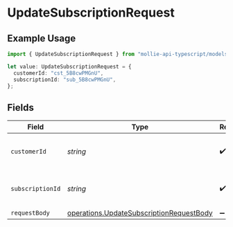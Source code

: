 # UpdateSubscriptionRequest

## Example Usage

```typescript
import { UpdateSubscriptionRequest } from "mollie-api-typescript/models/operations";

let value: UpdateSubscriptionRequest = {
  customerId: "cst_5B8cwPMGnU",
  subscriptionId: "sub_5B8cwPMGnU",
};
```

## Fields

| Field                                                                                                | Type                                                                                                 | Required                                                                                             | Description                                                                                          | Example                                                                                              |
| ---------------------------------------------------------------------------------------------------- | ---------------------------------------------------------------------------------------------------- | ---------------------------------------------------------------------------------------------------- | ---------------------------------------------------------------------------------------------------- | ---------------------------------------------------------------------------------------------------- |
| `customerId`                                                                                         | *string*                                                                                             | :heavy_check_mark:                                                                                   | Provide the ID of the related customer.                                                              | cst_5B8cwPMGnU                                                                                       |
| `subscriptionId`                                                                                     | *string*                                                                                             | :heavy_check_mark:                                                                                   | Provide the ID of the related subscription.                                                          | sub_5B8cwPMGnU                                                                                       |
| `requestBody`                                                                                        | [operations.UpdateSubscriptionRequestBody](../../models/operations/updatesubscriptionrequestbody.md) | :heavy_minus_sign:                                                                                   | N/A                                                                                                  |                                                                                                      |